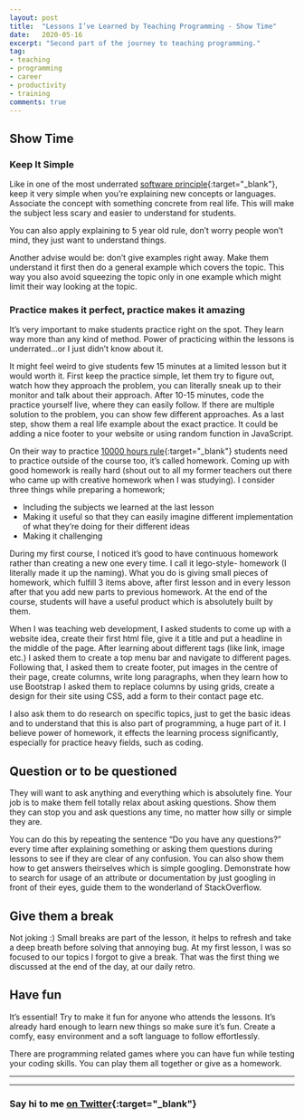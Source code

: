 ```yaml
---
layout: post
title:  "Lessons I’ve Learned by Teaching Programming - Show Time"
date:   2020-05-16
excerpt: "Second part of the journey to teaching programming."
tag:
- teaching
- programming
- career
- productivity
- training
comments: true
---
```

## Show Time

### Keep It Simple
Like in one of the most underrated [software principle](https://en.wikipedia.org/wiki/KISS_principle){:target="_blank"}, keep it very simple when you’re explaining new concepts or languages. Associate the concept with something concrete from real life. This will make the subject less scary and easier to understand for students.

You can also apply explaining to 5 year old rule, don’t worry people won’t	mind, they just want to understand things.

Another advise would be: don’t give examples right away. Make them understand it first then do a general example which covers the topic. This way you also avoid squeezing the topic only in one example which might limit their way looking at the topic.

### Practice makes it perfect, practice makes it amazing
It’s very important to make students practice right on the spot. They learn way more than any kind of method. Power of practicing within the lessons is underrated…or I just didn’t know about it.

It might feel weird to give students few 15 minutes at a limited lesson but it would worth it. First keep the practice simple, let them try to figure out, watch how they approach the problem, you can literally sneak up to their monitor and talk about their approach. After 10-15 minutes, code the practice yourself live, where they can easily follow. If there are multiple solution to the problem, you can show few different approaches. As a last step, show them a real life example about the exact practice. It could be adding a nice footer to your website or using random function in JavaScript.

On their way to practice [10000 hours rule](https://en.wikipedia.org/wiki/Outliers_(book)){:target="_blank"} students need to practice outside of the course too, it’s called homework. Coming up with good homework is really hard (shout out to all my former teachers out there who came up with creative homework when I was studying). I consider three things while preparing a homework;

- Including the subjects we learned at the last lesson
- Making it useful so that they can easily imagine different implementation of what they’re doing for their different ideas
- Making it challenging

During my first course, I noticed it’s good to have continuous homework rather than creating a new one every time. I call it lego-style- homework (I literally made it up the naming). What you do is giving small pieces of homework, which fulfill 3 items above, after first lesson and in every lesson after that you add new parts to previous homework. At the end of the course, students will have a useful product which is absolutely built by them.

When I was teaching web development, I asked students to come up with a website idea, create their first html file, give it a title and put a headline in the middle of the page. After learning about different tags (like link, image etc.) I asked them to create a top menu bar and navigate to different pages. Following that, I asked them to create footer, put images in the centre of their page, create columns, write long paragraphs, when they learn how to use Bootstrap I asked them to replace columns by using grids, create a design for their site using CSS, add a form to their contact page etc.

I also ask them to do research on specific topics, just to get the basic ideas and to understand that this is also part of programming, a huge part of it. I believe power of homework, it effects the learning process significantly, especially for practice heavy fields, such as coding.

## Question or to be questioned
They will want to ask anything and everything which is absolutely fine. Your job is to make them fell totally relax about asking questions. Show them they can stop you and ask questions any time, no matter how silly or simple they are.

You can do this by repeating the sentence “Do you have any questions?” every time after explaining something or asking them questions during lessons to see if they are clear of any confusion. You can also show them how to get answers theirselves which is simple googling. Demonstrate how to search for usage of an attribute or documentation by just googling in front of their eyes, guide them to the wonderland of StackOverflow.

## Give them a break
Not joking :) Small breaks are part of the lesson, it helps to refresh and take a deep breath before solving that annoying bug. At my first lesson, I was so focused to our topics I forgot to give a break. That was the first thing we discussed at the end of the day, at our daily retro.

## Have fun
It’s essential! Try to make it fun for anyone who attends the lessons. It’s already hard enough to learn new things so make sure it’s fun. Create a comfy, easy environment and a soft language to follow effortlessly.

There are programming related games where you can have fun while testing your coding skills. You can play them all together or give as a homework.

---

---
### Say hi to me [on Twitter](https://twitter.com/ugurtekbas){:target="_blank"}
